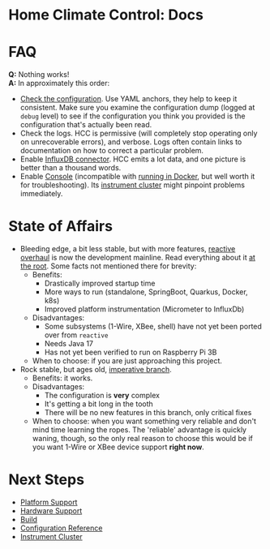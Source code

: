 Home Climate Control: Docs
==

# FAQ

**Q:** Nothing works!  
**A:** In approximately this order:

* [Check the configuration](./configuration/index.md). Use YAML anchors, they help to keep it consistent. Make sure you examine the configuration dump (logged at `debug` level) to see if the configuration you think you provided is the configuration that's actually been read.
* Check the logs. HCC is permissive (will completely stop operating only on unrecoverable errors), and verbose. Logs often contain links to documentation on how to correct a particular problem.
* Enable [InfluxDB connector](./configuration/influx.md). HCC emits a lot data, and one picture is better than a thousand words.
* Enable [Console](./configuration/console.md) (incompatible with [running in Docker](./build/index.md#docker), but well worth it for troubleshooting). Its [instrument cluster](./instrument-cluster/index.md) might pinpoint problems immediately.

# State of Affairs
* Bleeding edge, a bit less stable, but with more features, [reactive overhaul](https://github.com/home-climate-control/dz/milestone/12) is now the development mainline. Read everything about it [at the root](../README.md). Some facts not mentioned there for brevity:
    * Benefits:
        * Drastically improved startup time
        * More ways to run (standalone, SpringBoot, Quarkus, Docker, k8s)
        * Improved platform instrumentation (Micrometer to InfluxDb)
  * Disadvantages:
      * Some subsystems (1-Wire, XBee, shell) have not yet been ported over from `reactive`
      * Needs Java 17
      * Has not yet been verified to run on Raspberry Pi 3B
  * When to choose: if you are just approaching this project.
* Rock stable, but ages old, [imperative branch](https://github.com/home-climate-control/dz/tree/last-imperative-maintenance).
    * Benefits: it works.
    * Disadvantages:
        * The configuration is **very** complex
        * It's getting a bit long in the tooth
        * There will be no new features in this branch, only critical fixes
    * When to choose: when you want something very reliable and don't mind time learning the ropes. The 'reliable' advantage is quickly waning, though, so the only real reason to choose this would be if you want 1-Wire or XBee device support **right now**.

# Next Steps
* [Platform Support](./platform.md)
* [Hardware Support](hardware/index.md)
* [Build](./build/index.md)
* [Configuration Reference](./configuration/index.md)
* [Instrument Cluster](./instrument-cluster/index.md)
